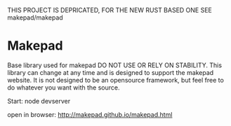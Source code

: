 THIS PROJECT IS DEPRICATED, FOR THE NEW RUST BASED ONE SEE makepad/makepad

# Makepad
Base library used for makepad DO NOT USE OR RELY ON STABILITY. This library can change at any time and is designed to support the makepad website. It is not designed to be an opensource framework, but feel free to do whatever you want with the source.

Start: node devserver

open in browser: http://makepad.github.io/makepad.html
